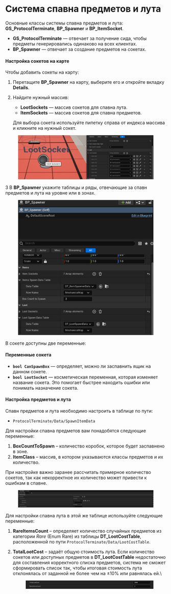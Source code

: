 # Система спавна предметов и лута

Основные классы системы спавна предметов и лута: **GS\_ProtocolTerminate**, **BP\_Spawner** и **BP\_ItemSocket**.

* **GS\_ProtocolTerminate** — отвечает за получение сида, чтобы предметы генерировались одинаково на всех клиентах.
* **BP\_Spawner** — отвечает за создание предметов на сокетах.

#### Настройка сокетов на карте

Чтобы добавить сокеты на карту:

1. Перетащите **BP\_Spawner** на карту, выберите его и откройте вкладку **Details**.
2.  Найдите нужный массив:

    * **LootSockets** — массив сокетов для спавна лута.
    * **ItemSockets** — массив сокетов для спавна предметов.

    Для выбора сокета используйте пипетку справа от индекса массива и кликните на нужный сокет.

<figure><img src="../../../.gitbook/assets/image (1) (1).png" alt=""><figcaption></figcaption></figure>

3 В **BP\_Spawner** укажите таблицы и ряды, отвечающие за спавн предметов и лута на уровне или в зонах.

<figure><img src="../../../.gitbook/assets/image (109).png" alt=""><figcaption></figcaption></figure>

В сокете доступны две переменные:

#### Переменные сокета

* **`bool CanSpawnBox`** — определяет, можно ли заспавнить ящик на данном сокете.
* **`bool LootSocket`** — косметическая переменная, которая изменяет название сокета. Это помогает быстрее находить ошибки или понимать назначение сокета.

#### Настройка предметов и лута

Спавн предметов и лута необходимо настроить в таблице по пути:

* `ProtocolTerminate/Data/SpawnItemData`

Для настройки спавна предметов вам понадобятся следующие переменные:

1. **BoxCountToSpawn** – количество коробок, которое будет заспавнено в зоне.
2. **ItemClass** – массив, в котором указываются классы предметов и их количество.

При настройке важно заранее рассчитать примерное количество сокетов, так как некорректное их количество может привести к ошибкам в спавне.

<figure><img src="../../../.gitbook/assets/image.png" alt=""><figcaption></figcaption></figure>

Для настройки спавна лута в этой же таблице используйте следующие переменные:

1. **RareItemsCount** – определяет количество случайных предметов из категории _Rare_ (Enum Rare) из таблицы **DT\_LootCostTable**, расположенной по пути `ProtocolTerminate/Data/LootCostTable`.
2.  **TotalLootCost** – задаёт общую стоимость лута. Если количество сокетов или доступных предметов в **DT\_LootCostTable** недостаточно для составления корректного списка предметов, система не сможет сформировать список так, чтобы итоговая стоимость лута отклонялась от заданной не более чем на ±10% или равнялась ей.\


    <figure><img src="../../../.gitbook/assets/image (1).png" alt=""><figcaption></figcaption></figure>
